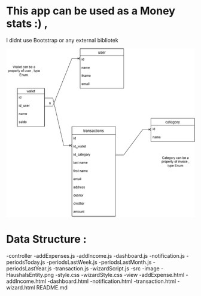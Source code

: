 # This app can be used as a Money stats :) ,
 I didnt use Bootstrap or any external bibliotek 

![Money stats Entity](https://github.com/Vahid-Kouh-Jani-Gouji/Haushaltsbuch/blob/main/src/image/HaushaltsbuchEntity.png)



# Data Structure :

-controller
          -addExpenses.js
          -addIncome.js
          -dashboard.js
          -notification.js
          -periodsToday.js
          -periodsLastWeek.js
          -periodsLastMonth.js
          -periodsLastYear.js
          -transaction.js
          -wizardScript.js
-src
          -image
            -HaushalsEntity.png
          -style.css
          -wizardStyle.css
-view
          -addExpense.html
          -addIncome.html
          -dashboard.html
          -notification.html
          -transaction.html
          -wizard.html
README.md

